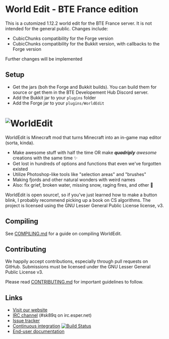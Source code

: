 # World Edit - BTE France edition
This is a cutomized 1.12.2 world edit for the BTE France server. It is not intended for the general public.
Changes include:
- CubicChunks compatibility for the Forge version
- CubicChunks compatibility for the Bukkit version, with callbacks to the Forge version

Further changes will be implemented

## Setup
- Get the jars (boh the Forge and Bukkit builds). You can build them for source or get them in the BTE Developement Hub Discord server.
- Add the Bukkit jar to your `plugins` folder
- Add the Forge jar to your `plugins/WorldEdit`

![WorldEdit](http://static.sk89q.com/readme/worldedit.png)
=========

WorldEdit is Minecraft mod that turns Minecraft into an in-game map editor (sorta, kinda).

* Make awesome stuff with half the time OR make ***quadriply** awesome* creations with the same time :sparkles:
* Get lost in hundreds of options and functions that even we've forgotten existed
* Utilize Photoshop-like tools like "selection areas" and "brushes"
* Making fjords and other natural wonders with weird names
* Also: fix grief, broken water, missing snow, raging fires, and other :poop:

WorldEdit is open source!, so if you've just learned how to make a button blink, I probably recommend picking up a book on CS algorithms. The project is licensed using the GNU Lesser General Public License license, v3.

Compiling
---------

See [COMPILING.md](COMPILING.md) for a guide on compiling WorldEdit.

Contributing
------------

We happily accept contributions, especially through pull requests on GitHub.
Submissions must be licensed under the GNU Lesser General Public License v3.

Please read [CONTRIBUTING.md](CONTRIBUTING.md) for important guidelines to follow.

Links
-----

* [Visit our website](http://www.enginehub.org/)
* [IRC channel](http://skq.me/irc/irc.esper.net/sk89q/) (#sk89q on irc.esper.net)
* [Issue tracker](http://youtrack.sk89q.com/issues/WORLDEDIT)
* [Continuous integration](http://builds.enginehub.org) [![Build Status](https://travis-ci.org/sk89q/WorldEdit.svg?branch=master)](https://travis-ci.org/sk89q/WorldEdit)
* [End-user documentation](http://wiki.sk89q.com/wiki/WorldEdit)
